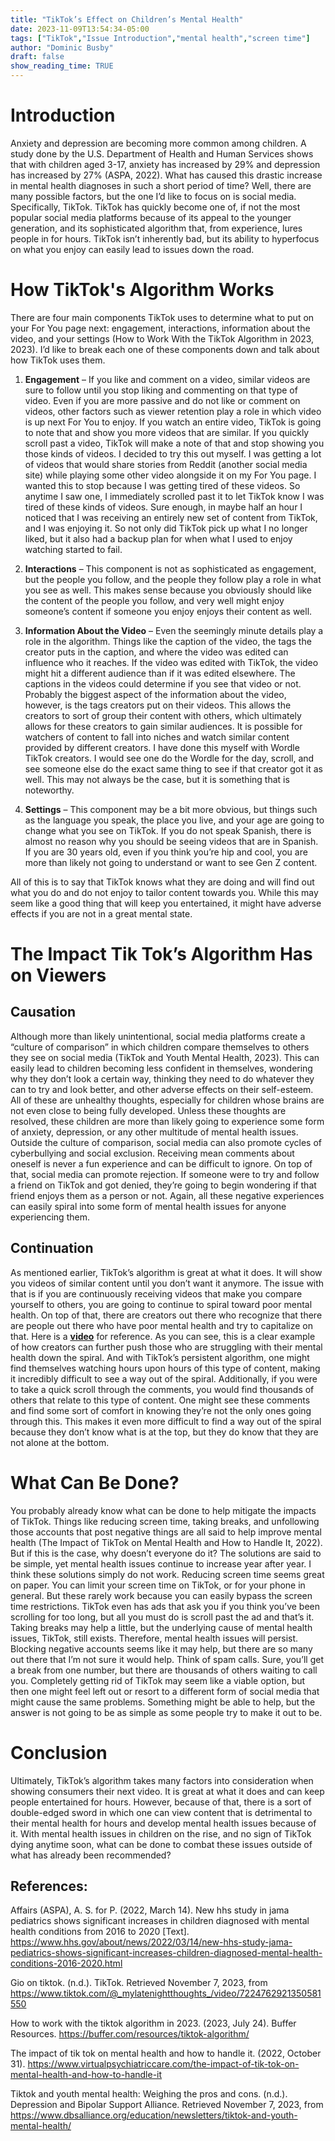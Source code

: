 ```yaml
---
title: "TikTok’s Effect on Children’s Mental Health"
date: 2023-11-09T13:54:34-05:00
tags: ["TikTok","Issue Introduction","mental health","screen time"]
author: "Dominic Busby"
draft: false
show_reading_time: TRUE
---
```


# Introduction
Anxiety and depression are becoming more common among children. A study done by the U.S. Department of Health and Human Services shows that with children aged 3-17, anxiety has increased by 29% and depression has increased by 27% (ASPA, 2022). What has caused this drastic increase in mental health diagnoses in such a short period of time? Well, there are many possible factors, but the one I’d like to focus on is social media. Specifically, TikTok. TikTok has quickly become one of, if not the most popular social media platforms because of its appeal to the younger generation, and its sophisticated algorithm that, from experience, lures people in for hours. TikTok isn’t inherently bad, but its ability to hyperfocus on what you enjoy can easily lead to issues down the road. 

# How TikTok's Algorithm Works
There are four main components TikTok uses to determine what to put on your For You page next: engagement, interactions, information about the video, and your settings (How to Work With the TikTok Algorithm in 2023, 2023). I’d like to break each one of these components down and talk about how TikTok uses them. 

1. **Engagement** – If you like and comment on a video, similar videos are sure to follow until you stop liking and commenting on that type of video. Even if you are more passive and do not like or comment on videos, other factors such as viewer retention play a role in which video is up next For You to enjoy. If you watch an entire video, TikTok is going to note that and show you more videos that are similar. If you quickly scroll past a video, TikTok will make a note of that and stop showing you those kinds of videos. I decided to try this out myself. I was getting a lot of videos that would share stories from Reddit (another social media site) while playing some other video alongside it on my For You page. I wanted this to stop because I was getting tired of these videos. So anytime I saw one, I immediately scrolled past it to let TikTok know I was tired of these kinds of videos. Sure enough, in maybe half an hour I noticed that I was receiving an entirely new set of content from TikTok, and I was enjoying it. So not only did TikTok pick up what I no longer liked, but it also had a backup plan for when what I used to enjoy watching started to fail. 

2. **Interactions** – This component is not as sophisticated as engagement, but the people you follow, and the people they follow play a role in what you see as well. This makes sense because you obviously should like the content of the people you follow, and very well might enjoy someone’s content if someone you enjoy enjoys their content as well.  

3. **Information About the Video** – Even the seemingly minute details play a role in the algorithm. Things like the caption of the video, the tags the creator puts in the caption, and where the video was edited can influence who it reaches. If the video was edited with TikTok, the video might hit a different audience than if it was edited elsewhere. The captions in the videos could determine if you see that video or not. Probably the biggest aspect of the information about the video, however, is the tags creators put on their videos. This allows the creators to sort of group their content with others, which ultimately allows for these creators to gain similar audiences. It is possible for watchers of content to fall into niches and watch similar content provided by different creators. I have done this myself with Wordle TikTok creators. I would see one do the Wordle for the day, scroll, and see someone else do the exact same thing to see if that creator got it as well. This may not always be the case, but it is something that is noteworthy. 
 
4. **Settings** – This component may be a bit more obvious, but things such as the language you speak, the place you live, and your age are going to change what you see on TikTok. If you do not speak Spanish, there is almost no reason why you should be seeing videos that are in Spanish. If you are 30 years old, even if you think you’re hip and cool, you are more than likely not going to understand or want to see Gen Z content.  

All of this is to say that TikTok knows what they are doing and will find out what you do and do not enjoy to tailor content towards you. While this may seem like a good thing that will keep you entertained, it might have adverse effects if you are not in a great mental state.  

# The Impact Tik Tok’s Algorithm Has on Viewers 

## **Causation**
Although more than likely unintentional, social media platforms create a “culture of comparison” in which children compare themselves to others they see on social media (TikTok and Youth Mental Health, 2023). This can easily lead to children becoming less confident in themselves, wondering why they don’t look a certain way, thinking they need to do whatever they can to try and look better, and other adverse effects on their self-esteem. All of these are unhealthy thoughts, especially for children whose brains are not even close to being fully developed. Unless these thoughts are resolved, these children are more than likely going to experience some form of anxiety, depression, or any other multitude of mental health issues. Outside the culture of comparison, social media can also promote cycles of cyberbullying and social exclusion. Receiving mean comments about oneself is never a fun experience and can be difficult to ignore. On top of that, social media can promote rejection. If someone were to try and follow a friend on TikTok and got denied, they’re going to begin wondering if that friend enjoys them as a person or not. Again, all these negative experiences can easily spiral into some form of mental health issues for anyone experiencing them. 

## **Continuation** 
As mentioned earlier, TikTok’s algorithm is great at what it does. It will show you videos of similar content until you don’t want it anymore. The issue with that is if you are continuously receiving videos that make you compare yourself to others, you are going to continue to spiral toward poor mental health. On top of that, there are creators out there who recognize that there are people out there who have poor mental health and try to capitalize on that. Here is a **[video]( https://www.tiktok.com/@_mylatenightthoughts_/video/7224762921350581550)** for reference.
As you can see, this is a clear example of how creators can further push those who are struggling with their mental health down the spiral. And with TikTok’s persistent algorithm, one might find themselves watching hours upon hours of this type of content, making it incredibly difficult to see a way out of the spiral. Additionally, if you were to take a quick scroll through the comments, you would find thousands of others that relate to this type of content. One might see these comments and find some sort of comfort in knowing they’re not the only ones going through this. This makes it even more difficult to find a way out of the spiral because they don’t know what is at the top, but they do know that they are not alone at the bottom. 

# What Can Be Done?
You probably already know what can be done to help mitigate the impacts of TikTok. Things like reducing screen time, taking breaks, and unfollowing those accounts that post negative things are all said to help improve mental health (The Impact of TikTok on Mental Health and How to Handle It, 2022). But if this is the case, why doesn’t everyone do it? The solutions are said to be simple, yet mental health issues continue to increase year after year. I think these solutions simply do not work. Reducing screen time seems great on paper. You can limit your screen time on TikTok, or for your phone in general. But these rarely work because you can easily bypass the screen time restrictions. TikTok even has ads that ask you if you think you’ve been scrolling for too long, but all you must do is scroll past the ad and that’s it. Taking breaks may help a little, but the underlying cause of mental health issues, TikTok, still exists. Therefore, mental health issues will persist. Blocking negative accounts seems like it may help, but there are so many out there that I’m not sure it would help. Think of spam calls. Sure, you’ll get a break from one number, but there are thousands of others waiting to call you. Completely getting rid of TikTok may seem like a viable option, but then one might feel left out or resort to a different form of social media that might cause the same problems. Something might be able to help, but the answer is not going to be as simple as some people try to make it out to be. 

# Conclusion
Ultimately, TikTok’s algorithm takes many factors into consideration when showing consumers their next video. It is great at what it does and can keep people entertained for hours. However, because of that, there is a sort of double-edged sword in which one can view content that is detrimental to their mental health for hours and develop mental health issues because of it. With mental health issues in children on the rise, and no sign of TikTok dying anytime soon, what can be done to combat these issues outside of what has already been recommended?  




## References:
Affairs (ASPA), A. S. for P. (2022, March 14). New hhs study in jama pediatrics shows significant increases in children diagnosed with mental health conditions from 2016 to 2020 [Text]. https://www.hhs.gov/about/news/2022/03/14/new-hhs-study-jama-pediatrics-shows-significant-increases-children-diagnosed-mental-health-conditions-2016-2020.html 
 
Gio on tiktok. (n.d.). TikTok. Retrieved November 7, 2023, from https://www.tiktok.com/@_mylatenightthoughts_/video/7224762921350581550 
 
How to work with the tiktok algorithm in 2023. (2023, July 24). Buffer Resources. https://buffer.com/resources/tiktok-algorithm/ 
 
The impact of tik tok on mental health and how to handle it. (2022, October 31). https://www.virtualpsychiatriccare.com/the-impact-of-tik-tok-on-mental-health-and-how-to-handle-it 
 
Tiktok and youth mental health: Weighing the pros and cons. (n.d.). Depression and Bipolar Support Alliance. Retrieved November 7, 2023, from https://www.dbsalliance.org/education/newsletters/tiktok-and-youth-mental-health/ 
 
 

